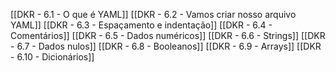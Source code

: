 [[DKR - 6.1 - O que é YAML]]
[[DKR - 6.2 - Vamos criar nosso arquivo YAML]]
[[DKR - 6.3 - Espaçamento e indentação]]
[[DKR - 6.4 - Comentários]]
[[DKR - 6.5 - Dados numéricos]]
[[DKR - 6.6 - Strings]]
[[DKR - 6.7 - Dados nulos]]
[[DKR - 6.8 - Booleanos]]
[[DKR - 6.9 - Arrays]]
[[DKR - 6.10 - Dicionários]]

